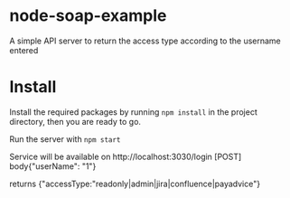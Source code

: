 # node-soap-example
A simple API server to return the access type according to the username entered


# Install
Install the required packages by running  `npm install` in the project 
directory, then you are ready to go.

Run the server with `npm start`

Service will be available on http://localhost:3030/login [POST] body{"userName": "1"}

returns {"accessType:"readonly|admin|jira|confluence|payadvice"}